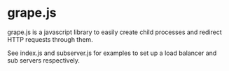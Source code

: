 # grape.js

grape.js is a javascript library to easily create child processes and redirect HTTP requests through them.

See index.js and subserver.js for examples to set up a load balancer and sub servers respectively.


